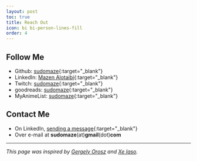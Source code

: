 ```yaml
---
layout: post
toc: true
title: Reach Out
icon: bi bi-person-lines-fill
order: 4
---
```


## Follow Me

* Github: [sudomaze](https://github.com/sudomaze){:target="_blank"}
* LinkedIn: [Mazen Alotaibi](https://linkedin.com/in/sudomaze){:target="_blank"}
* Twitch: [sudomaze](https://twitch.tv/sudomaze){:target="_blank"}
* goodreads: [sudomaze](https://goodreads.com/sudomaze){:target="_blank"}
* MyAnimeList: [sudomaze](https://myanimelist.net/profile/sudomaze){:target="_blank"}

## Contact Me

* On LinkedIn, [sending a message](https://linkedin.com/in/sudomaze){:target="_blank"}
* Over e-mail at **sudomaze**(at)**gmail**(dot)**com**

---
*This page was inspired by [Gergely Orosz](https://blog.pragmaticengineer.com/scoop/) and [Xe Iaso](https://xeiaso.net/contact).*
